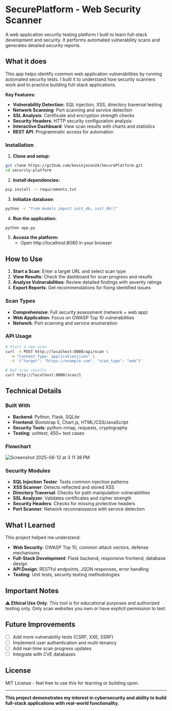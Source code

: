 # SecurePlatform - Web Security Scanner

A web application security testing platform I built to learn full-stack development and security. It performs automated vulnerability scans and generates detailed security reports.


## What it does

This app helps identify common web application vulnerabilities by running automated security tests. I built it to understand how security scanners work and to practice building full-stack applications.

**Key Features:**
- **Vulnerability Detection**: SQL injection, XSS, directory traversal testing
- **Network Scanning**: Port scanning and service detection  
- **SSL Analysis**: Certificate and encryption strength checks
- **Security Headers**: HTTP security configuration analysis
- **Interactive Dashboard**: View scan results with charts and statistics
- **REST API**: Programmatic access for automation

### Installation

1. **Clone and setup:**
```bash
git clone https://github.com/kevinjason24/SecurePlatform.git
cd security-platform
```

2. **Install dependencies:**
```bash
pip install -r requirements.txt
```

3. **Initialize database:**
```bash
python -c "from models import init_db; init_db()"
```

4. **Run the application:**
```bash
python app.py
```

5. **Access the platform:**
   - Open http://localhost:8080 in your browser

<!-- ### Docker Option
```bash
docker build -t secureplatform .
docker run -p 8080:8080 secureplatform
``` -->

## How to Use

1. **Start a Scan**: Enter a target URL and select scan type
2. **View Results**: Check the dashboard for scan progress and results
3. **Analyze Vulnerabilities**: Review detailed findings with severity ratings
4. **Export Reports**: Get recommendations for fixing identified issues

### Scan Types
- **Comprehensive**: Full security assessment (network + web app)
- **Web Application**: Focus on OWASP Top 10 vulnerabilities
- **Network**: Port scanning and service enumeration

### API Usage
```bash
# Start a new scan
curl -X POST http://localhost:8080/api/scan \
  -H "Content-Type: application/json" \
  -d '{"target": "https://example.com", "scan_type": "web"}'

# Get scan results
curl http://localhost:8080/scan/1
```

## Technical Details

### Built With
- **Backend**: Python, Flask, SQLite
- **Frontend**: Bootstrap 5, Chart.js, HTML/CSS/JavaScript
- **Security Tools**: python-nmap, requests, cryptography
- **Testing**: unittest, 450+ test cases

### Flowchart
![Screenshot 2025-06-12 at 3 11 36 PM](https://github.com/user-attachments/assets/229e4a48-8c7e-4a7b-9af1-c8cb5e319b72)


### Security Modules
- **SQL Injection Tester**: Tests common injection patterns
- **XSS Scanner**: Detects reflected and stored XSS
- **Directory Traversal**: Checks for path manipulation vulnerabilities
- **SSL Analyzer**: Validates certificates and cipher strength
- **Security Headers**: Checks for missing protective headers
- **Port Scanner**: Network reconnaissance with service detection

## What I Learned

This project helped me understand:
- **Web Security**: OWASP Top 10, common attack vectors, defense mechanisms
- **Full-Stack Development**: Flask backend, responsive frontend, database design
- **API Design**: RESTful endpoints, JSON responses, error handling
- **Testing**: Unit tests, security testing methodologies
<!-- - **DevOps**: Docker containerization, deployment considerations -->

<!-- ## Running Tests

```bash
# Run all tests
python -m unittest tests.py -v

# Test specific vulnerability scanner
python -c "from utils import sql_injection_test; print(sql_injection_test('https://httpbin.org'))"
``` -->

## Important Notes

⚠️ **Ethical Use Only**: This tool is for educational purposes and authorized testing only. Only scan websites you own or have explicit permission to test.

## Future Improvements

- [ ] Add more vulnerability tests (CSRF, XXE, SSRF)
- [ ] Implement user authentication and multi-tenancy  
- [ ] Add real-time scan progress updates
- [ ] Integrate with CVE databases

## License

MIT License - feel free to use this for learning or building upon.

---

**This project demonstrates my interest in cybersecurity and ability to build full-stack applications with real-world functionality.** 

